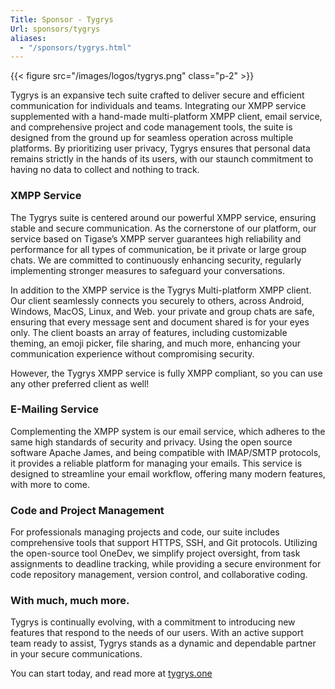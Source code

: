```yaml
---
Title: Sponsor - Tygrys
Url: sponsors/tygrys
aliases:
  - "/sponsors/tygrys.html"
---
```


{{< figure src="/images/logos/tygrys.png" class="p-2" >}}

Tygrys is an expansive tech suite crafted to deliver secure and efficient communication for individuals and teams. Integrating our XMPP service supplemented with a hand-made multi-platform XMPP client, email service, and comprehensive project and code management tools, the suite is designed from the ground up for seamless operation across multiple platforms. By prioritizing user privacy, Tygrys ensures that personal data remains strictly in the hands of its users, with our staunch commitment to having no data to collect and nothing to track.

### XMPP Service

The Tygrys suite is centered around our powerful XMPP service, ensuring stable and secure communication. As the cornerstone of our platform, our service based on Tigase’s XMPP server guarantees high reliability and performance for all types of communication, be it private or large group chats. We are committed to continuously enhancing security, regularly implementing stronger measures to safeguard your conversations.

In addition to the XMPP service is the Tygrys Multi-platform XMPP client. Our client seamlessly connects you securely to others, across Android, Windows, MacOS, Linux, and Web. your private and group chats are safe, ensuring that every message sent and document shared is for your eyes only. The client boasts an array of features, including customizable theming, an emoji picker, file sharing, and much more, enhancing your communication experience without compromising security.

However, the Tygrys XMPP service is fully XMPP compliant, so you can use any other preferred client as well!

### E-Mailing Service

Complementing the XMPP system is our email service, which adheres to the same high standards of security and privacy. Using the open source software Apache James, and being compatible with IMAP/SMTP protocols, it provides a reliable platform for managing your emails. This service is designed to streamline your email workflow, offering many modern features, with more to come.

### Code and Project Management

For professionals managing projects and code, our suite includes comprehensive tools that support HTTPS, SSH, and Git protocols. Utilizing the open-source tool OneDev, we simplify project oversight, from task assignments to deadline tracking, while providing a secure environment for code repository management, version control, and collaborative coding.

### With much, much more.

Tygrys is continually evolving, with a commitment to introducing new features that respond to the needs of our users. With an active support team ready to assist, Tygrys stands as a dynamic and dependable partner in your secure communications.

You can start today, and read more at [tygrys.one](https://tygrys.one/)
